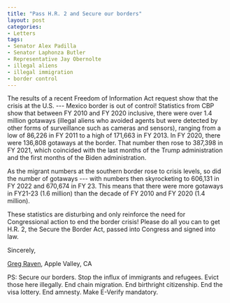 ```yaml
---
title: "Pass H.R. 2 and Secure our borders"
layout: post
categories:
- Letters
tags:
- Senator Alex Padilla
- Senator Laphonza Butler
- Representative Jay Obernolte
- illegal aliens
- illegal immigration
- border control
---
```


The results of a recent Freedom of Information Act request show that the crisis at the U.S. --- Mexico border is out of control! Statistics from CBP show that between FY 2010 and FY 2020 inclusive, there were over 1.4 million gotaways (illegal aliens who avoided agents but were detected by other forms of surveillance such as cameras and sensors), ranging from a low of 86,226 in FY 2011 to a high of 171,663 in FY 2013. In FY 2020, there were 136,808 gotaways at the border. That number then rose to 387,398 in FY 2021, which coincided with the last months of the Trump administration and the first months of the Biden administration. 

As the migrant numbers at the southern border rose to crisis levels, so did the number of gotaways --- with numbers then skyrocketing to 606,131 in FY 2022 and 670,674 in FY 23. This means that there were more gotaways in FY21-23 (1.6 million) than the decade of FY 2010 and FY 2020 (1.4 million).

These statistics are disturbing and only reinforce the need for Congressional action to end the border crisis! Please do all you can to get H.R. 2, the Secure the Border Act, passed into Congress and signed into law.

Sincerely,

[Greg Raven](https://www.gregraven.org/), Apple Valley, CA

PS: Secure our borders. Stop the influx of immigrants and refugees. Evict those here illegally. End chain migration. End birthright citizenship. End the visa lottery. End amnesty. Make E-Verify mandatory.



